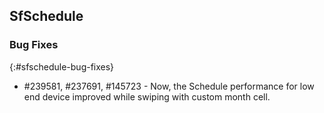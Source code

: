 ## SfSchedule

### Bug Fixes
{:#sfschedule-bug-fixes}

* \#239581, \#237691, \#145723 - Now, the Schedule performance for low end device improved while swiping with custom month cell.